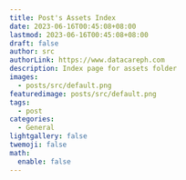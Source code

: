 ```yaml
---
title: Post's Assets Index
date: 2023-06-16T00:45:08+08:00
lastmod: 2023-06-16T00:45:08+08:00
draft: false
author: src
authorLink: https://www.datacareph.com
description: Index page for assets folder
images:
  - posts/src/default.png
featuredimage: posts/src/default.png
tags:
  - post
categories:
  - General
lightgallery: false
twemoji: false
math:
  enable: false
---
```

